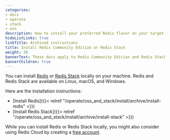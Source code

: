 ```yaml
---
categories:
- docs
- operate
- stack
- oss
description: How to install your preferred Redis flavor on your target platform
hideListLinks: true
linkTitle: Archived instructions
title: Install Redis Community Edition or Redis Stack
weight: 30
bannerText: These docs apply to Redis Community Edition and Redis Stack version 7.x.
bannerChildren: true
---
```


You can install [Redis](https://redis.io/about/) or [Redis Stack](https://redis.io/about/about-stack/) locally on your machine. Redis and Redis Stack are available on Linux, macOS, and Windows.

Here are the installation instructions:

* [Install Redis]({{< relref "/operate/oss_and_stack/install/archive/install-redis" >}})
* [Install Redis Stack]({{< relref "/operate/oss_and_stack/install/archive/install-stack" >}})

While you can install Redis or Redis Stack locally, you might also consider using Redis Cloud by creating a [free account](https://redis.com/try-free/?utm_source=redisio&utm_medium=referral&utm_campaign=2023-09-try_free&utm_content=cu-redis_cloud_users).
